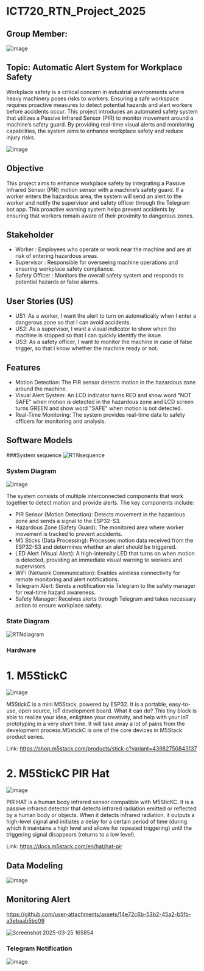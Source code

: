 # ICT720_RTN_Project_2025

## Group Member:                           
![image](https://github.com/user-attachments/assets/8915c331-8ed8-48f0-a2b3-235a03791f00)


## Topic: Automatic Alert System for Workplace Safety  
Workplace safety is a critical concern in industrial environments where heavy machinery poses risks to workers. Ensuring a safe workspace requires proactive measures to detect potential hazards and alert workers before accidents occur. This project introduces an automated safety system that utilizes a Passive Infrared Sensor (PIR) to monitor movement around a machine’s safety guard. By providing real-time visual alerts and monitoring capabilities, the system aims to enhance workplace safety and reduce injury risks.

![image](https://github.com/user-attachments/assets/1444af24-c048-4244-a92a-c2dabd568507)



## Objective
This project aims to enhance workplace safety by integrating a Passive Infrared Sensor (PIR) motion sensor with a machine’s safety guard. If a worker enters the hazardous area, the system will send an alert to the worker and notify the supervisor and safety officer through the Telegram bot app. This proactive warning system helps prevent accidents by ensuring that workers remain aware of their proximity to dangerous zones. 

## Stakeholder
- Worker         : Employees who operate or work near the machine and are at risk of entering hazardous areas.
- Supervisor     : Responsible for overseeing machine operations and ensuring workplace safety compliance.
- Safety Officer : Monitors the overall safety system and responds to potential hazards or false alarms.
   
## User Stories (US)
- US1: As a worker, I want the alert to turn on automatically when I enter a dangerous zone so that I can avoid accidents.
- US2: As a supervisor, I want a visual indicator to show when the machine is stopped so that I can quickly identify the issue.
- US3: As a safety officer, I want to monitor the machine in case of false trigger, so that I know whether the machine ready or not.

## Features
- Motion Detection: The PIR sensor detects motion in the hazardous zone around the machine.
- Visual Alert System: An LCD indicator turns RED and show word "NOT SAFE" when motion is detected in the hazardous zone and LCD screen turns GREEN and show word "SAFE" when motion is not detected.
- Real-Time Monitoring: The system provides real-time data to safety officers for monitoring and analysis.

## Software Models
###System sequence
![RTNsequence](https://github.com/user-attachments/assets/dd77087e-70ce-47b0-8862-6b0a0376bc90)

### System Diagram 
![image](https://github.com/user-attachments/assets/3ea5552b-59f4-4dc1-af64-419a87b9fac3)


The system consists of multiple interconnected components that work together to detect motion and provide alerts. The key components include:

- PIR Sensor (Motion Detection): Detects movement in the hazardous zone and sends a signal to the ESP32-S3.
- Hazardous Zone (Safety Guard): The monitored area where worker movement is tracked to prevent accidents.
- M5 Sticks (Data Processing): Processes motion data received from the ESP32-S3 and determines whether an alert should be triggered.
- LED Alert (Visual Alert): A high-intensity LED that turns on when motion is detected, providing an immediate visual warning to workers and supervisors.
- WiFi (Network Communication): Enables wireless connectivity for remote monitoring and alert notifications.
- Telegram Alert: Sends a notification via Telegram to the safety manager for real-time hazard awareness.
- Safety Manager: Receives alerts through Telegram and takes necessary action to ensure workplace safety.

### State Diagram
![RTNdiagram](https://github.com/user-attachments/assets/6f1ede64-35ee-46eb-bc7b-9f29360c616d)

### Hardware

# 1. M5StickC
![image](https://github.com/user-attachments/assets/7f0985f2-6643-460d-b90f-8aaab5665339)

M5StickC is a mini M5Stack, powered by ESP32. It is a portable, easy-to-use, open source, IoT development board. What it can do? This tiny block is able to realize your idea, enlighten your creativity, and help with your IoT prototyping in a very short time. It will take away a lot of pains from the development process.M5stickC is one of the core devices in M5Stack product series.

Link:  https://shop.m5stack.com/products/stick-c?variant=43982750843137
    
# 2. M5StickC PIR Hat
![image](https://github.com/user-attachments/assets/5fd6d676-ee6e-4539-bf4b-e3fe0b94dc2f)

PIR HAT is a human body infrared sensor compatible with M5SticKC. It is a passive infrared detector that detects infrared radiation emitted or reflected by a human body or objects. When it detects infrared radiation, it outputs a high-level signal and initiates a delay for a certain period of time (during which it maintains a high level and allows for repeated triggering) until the triggering signal disappears (returns to a low level). 

Link: https://docs.m5stack.com/en/hat/hat-pir

## Data Modeling
![image](https://github.com/user-attachments/assets/8cc97575-b6e0-4d2d-b1e2-fd4e018f42a0)


## Monitoring Alert
https://github.com/user-attachments/assets/14e72c6b-53b2-45a2-b5fb-a3ebaab5bc09






![Screenshot 2025-03-25 165854](https://github.com/user-attachments/assets/938cb2b8-38c1-4703-9471-f6cf29da2572)

### Telegram Notification
![image](https://github.com/user-attachments/assets/9b5e1f3b-6392-4d6b-8ca6-88d50f97e9e5) 









